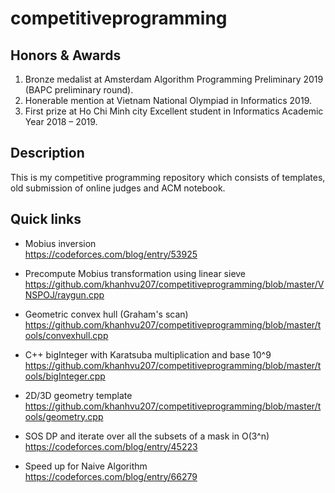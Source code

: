 # competitiveprogramming

## Honors & Awards
1. Bronze medalist at Amsterdam Algorithm Programming Preliminary 2019 (BAPC preliminary round).
2. Honerable mention at Vietnam National Olympiad in Informatics 2019.
3. First prize at Ho Chi Minh city Excellent student in Informatics Academic Year 2018 – 2019.

## Description
This is my competitive programming repository which consists of templates, old submission of online judges and ACM notebook.

## Quick links

* Mobius inversion  
  https://codeforces.com/blog/entry/53925

* Precompute Mobius transformation using linear sieve
  https://github.com/khanhvu207/competitiveprogramming/blob/master/VNSPOJ/raygun.cpp

* Geometric convex hull (Graham's scan)
  https://github.com/khanhvu207/competitiveprogramming/blob/master/tools/convexhull.cpp

* C++ bigInteger with Karatsuba multiplication and base 10^9
  https://github.com/khanhvu207/competitiveprogramming/blob/master/tools/bigInteger.cpp

* 2D/3D geometry template  
  https://github.com/khanhvu207/competitiveprogramming/blob/master/tools/geometry.cpp

* SOS DP and iterate over all the subsets of a mask in O(3^n)  
  https://codeforces.com/blog/entry/45223

* Speed up for Naive Algorithm  
  https://codeforces.com/blog/entry/66279  

